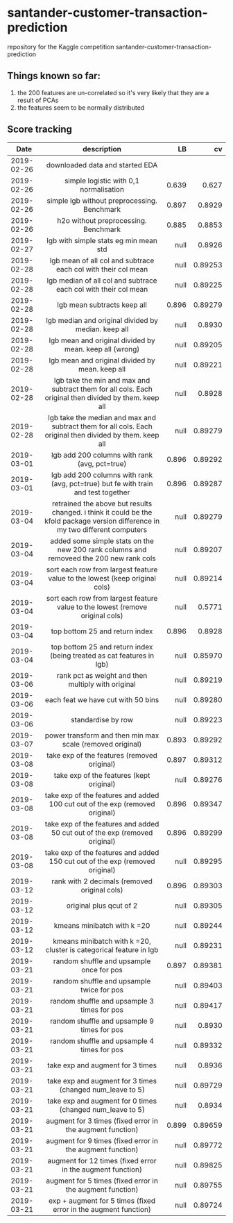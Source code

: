 # santander-customer-transaction-prediction
repository for the Kaggle competition santander-customer-transaction-prediction




## Things known so far:
1. the 200 features are un-correlated so it's very likely that they are a result of PCAs
2. the features seem to be normally distributed 


## Score tracking

| Date        | description           | LB  | cv  |
| ------------- |:-------------:| -----:|-----:|
| 2019-02-26      | downloaded data and started EDA |  |  |
| 2019-02-26      | simple logistic with 0,1 normalisation | 0.639 | 0.627  |
| 2019-02-26      | simple lgb without preprocessing. Benchmark | 0.897 | 0.8929  |
| 2019-02-26      | h2o without preprocessing. Benchmark | 0.885 | 0.8853  |
| 2019-02-27      | lgb with simple stats eg min mean std | null | 0.8926  |
| 2019-02-28      | lgb mean of all col and subtrace each col with their col mean | null | 0.89253  |
| 2019-02-28      | lgb median of all col and subtrace each col with their col mean | null | 0.89225  |
| 2019-02-28      | lgb mean subtracts keep all | 0.896 | 0.89279  |
| 2019-02-28      | lgb median and original divided by median. keep all | null | 0.8930  |
| 2019-02-28      | lgb mean and original divided by mean. keep all (wrong) | null | 0.89205  |
| 2019-02-28      | lgb mean and original divided by mean. keep all | null | 0.89221  |
| 2019-02-28      | lgb take the min and max and subtract them for all cols. Each original then divided by them. keep all | null | 0.8928  |
| 2019-02-28      | lgb take the median and max and subtract them for all cols. Each original then divided by them. keep all | null | 0.89279  |
| 2019-03-01      | lgb add 200 columns with rank (avg, pct=true) | 0.896 | 0.89292  |
| 2019-03-01      | lgb add 200 columns with rank (avg, pct=true) but fe with train and test together | 0.896 | 0.89287  |
| 2019-03-04      | retrained the above but results changed. i think it could be the kfold package version difference in my two different computers | null | 0.89279  |
| 2019-03-04      | added some simple stats on the new 200 rank columns and removeed the 200 new rank cols | null | 0.89207  |
| 2019-03-04      | sort each row from largest feature value to the lowest (keep original cols) | null | 0.89214 |
| 2019-03-04      | sort each row from largest feature value to the lowest (remove original cols) | null | 0.5771 |
| 2019-03-04      | top bottom 25 and return index | 0.896 | 0.8928 |
| 2019-03-04      | top bottom 25 and return index (being treated as cat features in lgb) | null | 0.85970  |
| 2019-03-06      | rank pct as weight and then multiply with original | null | 0.89219  |
| 2019-03-06      | each feat we have cut with 50 bins | null | 0.89280  |
| 2019-03-06      | standardise by row | null | 0.89223  |
| 2019-03-07      | power transform and then min max scale (removed original) | 0.893 |  0.89292 |
| 2019-03-08      | take exp of the features (removed original) | 0.897 |  0.89312 |
| 2019-03-08      | take exp of the features (kept original) | null |  0.89276 |
| 2019-03-08      | take exp of the features and added 100 cut out of the exp (removed original) | 0.896 | 0.89347 |
| 2019-03-08      | take exp of the features and added 50 cut out of the exp (removed original) | 0.896 | 0.89299 |
| 2019-03-08      | take exp of the features and added 150 cut out of the exp (removed original) | null | 0.89295 |
| 2019-03-12      | rank with 2 decimals (removed original cols) | 0.896 | 0.89303 |
| 2019-03-12      | original plus qcut of 2 | null | 0.89305 |
| 2019-03-12      | kmeans minibatch with k =20 | null | 0.89244 |
| 2019-03-12      | kmeans minibatch with k =20, cluster is categorical feature in lgb | null | 0.89231 |
| 2019-03-21      | random shuffle and upsample once for pos | 0.897 | 0.89381 |
| 2019-03-21      | random shuffle and upsample twice for pos | null | 0.89403 |
| 2019-03-21      | random shuffle and upsample 3 times for pos | null | 0.89417 |
| 2019-03-21      | random shuffle and upsample 9 times for pos | null | 0.8930 |
| 2019-03-21      | random shuffle and upsample 4 times for pos | null | 0.89332 |
| 2019-03-21      | take exp and augment for 3 times | null | 0.8936 |
| 2019-03-21      | take exp and augment for 3 times (changed num_leave to 5) | null | 0.89729 |
| 2019-03-21      | take exp and augment for 0 times (changed num_leave to 5) | null | 0.8934 |
| 2019-03-21      | augment for 3 times (fixed error in the augment function) | 0.899 | 0.89659 |
| 2019-03-21      | augment for 9 times (fixed error in the augment function) | null | 0.89772 |
| 2019-03-21      | augment for 12 times (fixed error in the augment function) | null | 0.89825 |
| 2019-03-21      | augment for 5 times (fixed error in the augment function) | null | 0.89755 |
| 2019-03-21      | exp + augment for 5 times (fixed error in the augment function) | null | 0.89724 |

